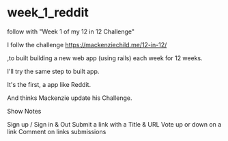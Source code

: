 # week_1_reddit
follow with "Week 1 of my 12 in 12 Challenge"

I follw the challenge https://mackenziechild.me/12-in-12/

,to built building a new web app (using rails) each week for 12 weeks.

I'll try the same step to built app.

It's the first, a app like Reddit.

And thinks Mackenzie update his Challenge.

Show Notes

Sign up / Sign in & Out
Submit a link with a Title & URL
Vote up or down on a link
Comment on links submissions
